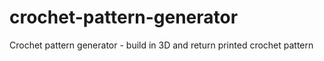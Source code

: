 # crochet-pattern-generator
Crochet pattern generator - build in 3D and return printed crochet pattern
